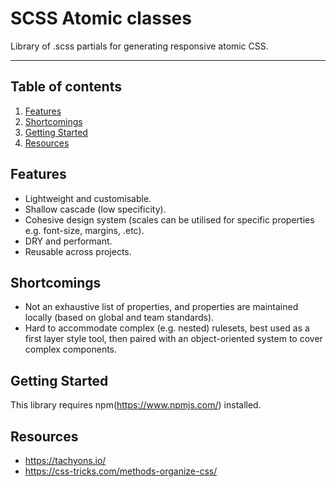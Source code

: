 # SCSS Atomic classes

Library of .scss partials for generating responsive atomic CSS.

---

## Table of contents

1. [Features](#user-content-features)
2. [Shortcomings](#user-content-shortcomings)
3. [Getting Started](#user-content-getting-started)
4. [Resources](#user-content-resources)

## Features

- Lightweight and customisable.
- Shallow cascade (low specificity).
- Cohesive design system (scales can be utilised for specific properties e.g. font-size, margins, .etc).
- DRY and performant.
- Reusable across projects.

## Shortcomings

- Not an exhaustive list of properties, and properties are maintained locally (based on global and team standards).
- Hard to accommodate complex (e.g. nested) rulesets, best used as a first layer style tool, then paired with an object-oriented system to cover complex components.

## Getting Started

This library requires npm(https://www.npmjs.com/) installed.

## Resources

- https://tachyons.io/
- https://css-tricks.com/methods-organize-css/
